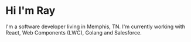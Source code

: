 # Hi I'm Ray

I'm a software developer living in Memphis, TN. I'm currently working with React, Web Components (LWC), Golang and Salesforce. 
  
